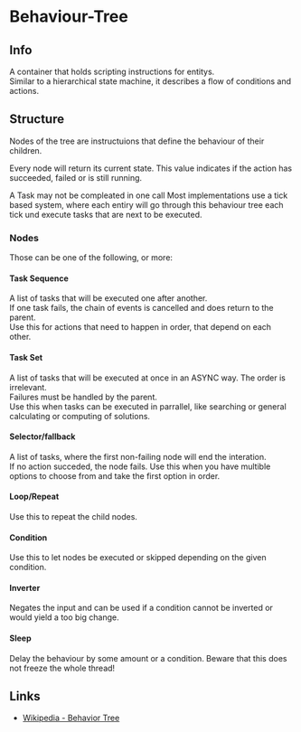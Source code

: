 #  Behaviour-Tree
## Info
A container that holds scripting instructions for entitys.<br>
Similar to a hierarchical state machine, it describes a flow of conditions and actions. 

## Structure 
<p>
  Nodes of the tree are instructuions that define the behaviour of their children.
</p>
<p>
  Every node will return its current state. This value indicates if the action has succeeded, failed or is still running.
</p>
<p>
  A Task may not be compleated in one call Most implementations use a tick 
  based system, where each entiry will go through this behaviour tree each tick und execute tasks that are next to be executed. 
</p>

### Nodes
Those can be one of the following, or more:
  
#### Task Sequence
  A list of tasks that will be executed one after another.<br>
  If one task fails, the chain of events is cancelled and does return to the parent.<br>
  Use this for actions that need to happen in order, that depend on each other.
#### Task Set
  A list of tasks that will be executed at once in an ASYNC way. The order is irrelevant.<br>
  Failures must be handled by the parent.<br>
  Use this when tasks can be executed in parrallel, like searching or general calculating or computing of solutions.
#### Selector/fallback
  A list of tasks, where the first non-failing node will end the interation.<br>
  If no action succeded, the node fails.
  Use this when you have multible options to choose from and take the first option in order.

#### Loop/Repeat
  Use this to repeat the child nodes.

#### Condition
  Use this to let nodes be executed or skipped depending on the given condition. 

#### Inverter
  Negates the input and can be used if a condition cannot be inverted or would yield a too big change.

#### Sleep
  Delay the behaviour by some amount or a condition. Beware that this does not freeze the whole thread!

## Links
- [Wikipedia - Behavior Tree](https://en.wikipedia.org/wiki/Behavior_tree_(artificial_intelligence,_robotics_and_control))
